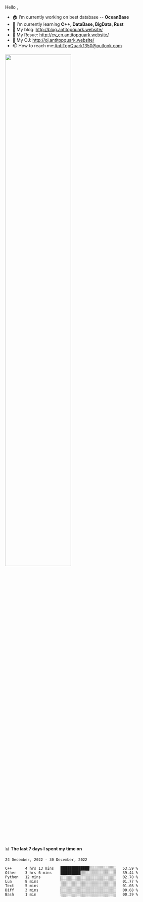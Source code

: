 
Hello , 

- 🏠 I’m currently working on best database -- **OceanBase**
- 🌱 I’m currently learning **C++, DataBase, BigData, Rust**
- 🔭 My blog:   http://blog.antitopquark.website/ 
- 👦 My Resue:  http://cv_cn.antitopquark.website/
- 🚉 My OJ:     http://oj.antitopquark.website/
- 📫 How to reach me:AntiTopQuark1350@outlook.com


<img width="65%" src="https://github-readme-stats.vercel.app/api?username=AntiTopQuark&show_icons=true&count_private=true&hide=prs&theme=default_repocard">


📊 **The last 7 days I spent my time on** 

<!--START_SECTION:waka-->
```text
24 December, 2022 - 30 December, 2022

C++      4 hrs 13 mins   █████████████░░░░░░░░░░░░   53.59 % 
Other    3 hrs 6 mins    █████████░░░░░░░░░░░░░░░░   39.44 % 
Python   12 mins         ░░░░░░░░░░░░░░░░░░░░░░░░░   02.70 % 
Lua      8 mins          ░░░░░░░░░░░░░░░░░░░░░░░░░   01.77 % 
Text     5 mins          ░░░░░░░░░░░░░░░░░░░░░░░░░   01.08 % 
Diff     3 mins          ░░░░░░░░░░░░░░░░░░░░░░░░░   00.68 % 
Bash     1 min           ░░░░░░░░░░░░░░░░░░░░░░░░░   00.39 %
```
<!--END_SECTION:waka-->


